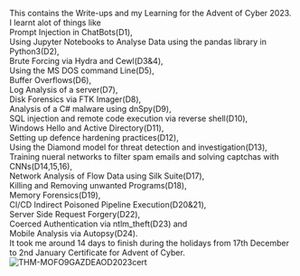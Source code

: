 This contains the Write-ups and my Learning for the Advent of Cyber 2023.  
I learnt alot of things like  
Prompt Injection in ChatBots(D1),  
Using Jupyter Notebooks to Analyse Data using the pandas library in Python3(D2),  
Brute Forcing via Hydra and Cewl(D3&4),  
Using the MS DOS command Line(D5),  
Buffer Overflows(D6),  
Log Analysis of a server(D7),  
Disk Forensics via FTK Imager(D8),  
Analysis of a C# malware using dnSpy(D9),  
SQL injection and remote code execution via reverse shell(D10),  
Windows Hello and Active Directory(D11),  
Setting up defence hardening practices(D12),  
Using the Diamond model for threat detection and investigation(D13),  
Training nueral networks to filter spam emails and solving captchas with CNNs(D14,15,16),  
Network Analysis of Flow Data using Silk Suite(D17),   
Killing and Removing unwanted Programs(D18),  
Memory Forensics(D19),  
CI/CD Indirect Poisoned Pipeline Execution(D20&21),  
Server Side Request Forgery(D22),  
Coerced Authentication via ntlm_theft(D23) and  
Mobile Analysis via Autopsy(D24).  
It took me around 14 days to finish during the holidays from 17th December to 2nd January 
Certificate for Advent of Cyber.  
![THM-MOFO9GAZDEAOD2023cert](https://github.com/Azure9733/JTP23-WriteUps/assets/143328010/4c047e62-597f-4d20-8ed7-b32466f6a69d)  
